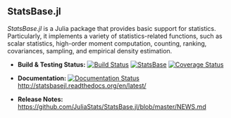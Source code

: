 ## StatsBase.jl

*StatsBase.jl* is a Julia package that provides basic support for statistics. Particularly, it implements a variety of statistics-related functions, such as scalar statistics, high-order moment computation, counting, ranking, covariances, sampling, and empirical density estimation.

- **Build & Testing Status:**
[![Build Status](https://travis-ci.org/JuliaStats/StatsBase.jl.svg?branch=master)](https://travis-ci.org/JuliaStats/StatsBase.jl)
[![StatsBase](http://pkg.julialang.org/badges/StatsBase_release.svg)](http://pkg.julialang.org/?pkg=StatsBase&ver=release)
[![Coverage Status](https://coveralls.io/repos/JuliaStats/StatsBase.jl/badge.svg?branch=master)](https://coveralls.io/r/JuliaStats/StatsBase.jl?branch=master)

- **Documentation:** [![Documentation Status](https://readthedocs.org/projects/statsbasejl/badge/?version=latest)](https://readthedocs.org/projects/statsbasejl/?badge=latest) <http://statsbasejl.readthedocs.org/en/latest/>

- **Release Notes:** <https://github.com/JuliaStats/StatsBase.jl/blob/master/NEWS.md>
